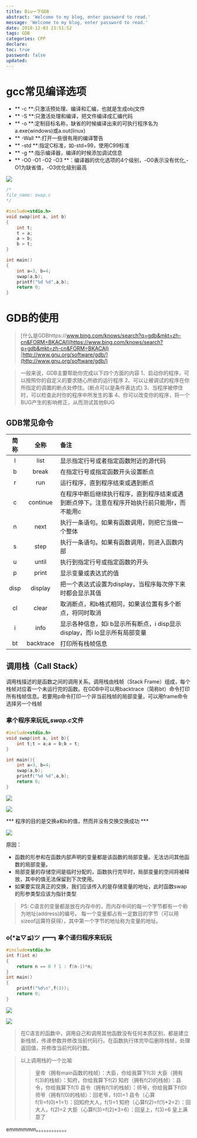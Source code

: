 ```yaml
---
title: Biu一下GDB
abstract: 'Welcome to my blog, enter password to read.'
message: 'Welcome to my blog, enter password to read.'
date: 2018-12-03 23:51:52
tags: GDB
categories: CPP
declare:
toc: true
password: false
updated:
---
```


# gcc常见编译选项

- ** -c **:只激活预处理、编译和汇编，也就是生成obj文件
- ** -S **:只激活处理和编译，把文件编译成汇编代码
- ** -o **:定制目标名称，缺省的时候编译出来的可执行程序名为a.exe(windows)或a.out(linux)
- ** -Wall **:打开一些很有用的编译警告
- ** -std **:指定C标准，如-std=99，使用C99标准
- ** -g **:指示编译器，编译的时候添加调试信息
- ** -O0 -O1 -O2 -O3 **：编译器的优化选项的4个级别，-O0表示没有优化,-O1为缺省值，-O3优化级别最高

<!-- more -->

![](https://raw.githubusercontent.com/yeshan333/blog_images/master/%E5%BD%95%E5%88%B6_2018_12_03_20_11_09_554.gif)

```c
/*
file_name: swap.c
*/ 

#include<stdio.h>
void swap(int a, int b)
{
	int t;
	t = a;
	a = b;
	b = t;
}

int main()
{
    int a=3, b=4;
	swap(a,b);
	printf("%d %d",a,b);
	return 0;	
}
```

# GDB的使用

>[什么是GDBhttps://www.bing.com/knows/search?q=gdb&mkt=zh-cn&FORM=BKACAI](https://www.bing.com/knows/search?q=gdb&mkt=zh-cn&FORM=BKACAI)
>[http://www.gnu.org/software/gdb/](http://www.gnu.org/software/gdb/)

>一般来说，GDB主要帮助你完成以下四个方面的内容
>1、启动你的程序，可以按照你的自定义的要求随心所欲的运行程序
>2、可以让被调试的程序在你所指定的调置的断点处停住。(断点可以是条件表达式)
>3、当程序被停住时，可以检查此时你的程序中所发生的事
>4、你可以改变你的程序，将一个BUG产生的影响修正，从而测试其他BUG


## GDB常见命令

|简称|全称|备注|
|:--:|:--:|:--|
|l|list|显示指定行号或者指定函数附近的源代码|
|b|break|在指定行号或指定函数开头设置断点|
|r|run|运行程序，直到程序结束或遇到断点|
|c|continue|在程序中断后继续执行程序，直到程序结束或遇到断点停下。注意在程序开始执行前只能用r，而不能用c|
|n|next|执行一条语句。如果有函数调用，则把它当做一个整体|
|s|step|执行一条语句。如果有函数调用，则进入函数内部|
|u|until|执行到指定行号或指定函数的开头|
|p|print|显示变量或表达式的值|
|disp|display|把一个表达式设置为display，当程序每次停下来时都会显示其值|
|cl|clear|取消断点，和b格式相同，如果该位置有多个断点，将同时取消|
|i|info|显示各种信息，如i b显示所有断点，i disp显示display，而i lo显示所有局部变量|
|bt|backtrace|打印所有栈帧信息|


## 调用栈（Call Stack）

调用栈描述的是函数之间的调用关系。调用栈由栈帧（Stack Frame）组成，每个栈帧对应着一个未运行完的函数。在GDB中可以用backtrace（简称bt）命令打印所有栈帧信息。若要用p命令打印一个非当前栈帧的局部变量，可以用frame命令选择另一个栈帧

### 拿个程序来玩玩,***swap.c***文件

```c
#include<stdio.h>
void swap(int a, int b){
	int t;t = a;a = b;b = t;
}

int main(){
    int a=3, b=4;
	swap(a,b);
	printf("%d %d",a,b);
	return 0;	
}
```

![](https://raw.githubusercontent.com/yeshan333/blog_images/master/001.png)

![](https://raw.githubusercontent.com/yeshan333/blog_images/master/002.png)

*** 程序的目的是交换a和b的值，然而并没有交换交换成功 ***

![](https://raw.githubusercontent.com/yeshan333/blog_images/master/003.png)

原因：

- 函数的形参和在函数内部声明的变量都是该函数的局部变量。无法访问其他函数的局部变量。
- 局部变量的存储空间是临时分配的，函数执行完毕时，局部变量的空间将被释放，其中的值无法保留到下次使用。
- 如果要实现真正的交换，我们应该传入的是存储变量的地址，此时函数swap的形参类型应该为指针类型

>PS:
>C语言的变量都是放在内存中的，而内存中间的每一个字节都有一个称为地址(address)的编号。
>每一个变量都占有一定数目的字节（可以用sizeof运算符获得），其中第一个字节的地址称为变量的地址。

### o(*≧▽≦)ツ┏━┓拿个递归程序来玩玩

```c
#include<stdio.h>
int f(int n)
{
	return n == 0 ? 1 : f(n-1)*n;
}
int main()
{
	printf("%d\n",f(3));
	return 0;
}

```

![](https://raw.githubusercontent.com/yeshan333/blog_images/master/004.png)

![](https://raw.githubusercontent.com/yeshan333/blog_images/master/005.png)

>在C语言的函数中，调用自己和调用其他函数没有任何本质区别，都是建立新栈帧，传递参数并修改当前代码行。在函数执行体完毕后删除栈帧，处理返回值，并修改当前代码行数。

>以上调用栈的一个比喻
>>皇帝（拥有main函数的栈帧）：大臣，你给我算下f(3)
>>大臣（拥有f(3)的栈帧）：知府，你给我算下f(2)
>>知府（拥有f(2)的栈帧）：县令，你给我算下f(1)
>>县令（拥有f(1)的栈帧）：师爷，你给我算下f(0)
>>师爷（拥有f(0)的栈帧）：回老爷，f(0)=1
>>县令（心算f(1)=f(0)*1=1）：回知府大人，f(1)=1
>>知府（心算f(2)=f(1)*2=2）：回大人，f(2)=2
>>大臣（心算f(3)=f(2)*3=6）：回皇上，f(3)=6
>>皇上满意了

emmmmmm。。。。。。。。。。。。

